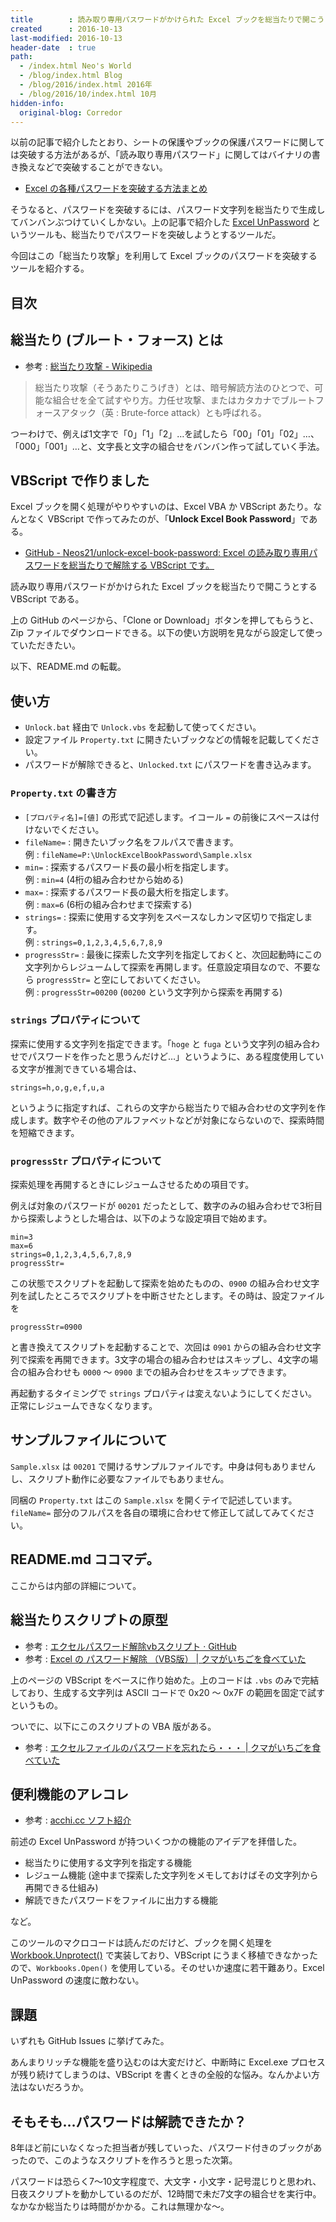 ```yaml
---
title        : 読み取り専用パスワードがかけられた Excel ブックを総当たりで開こうとしてみる
created      : 2016-10-13
last-modified: 2016-10-13
header-date  : true
path:
  - /index.html Neo's World
  - /blog/index.html Blog
  - /blog/2016/index.html 2016年
  - /blog/2016/10/index.html 10月
hidden-info:
  original-blog: Corredor
---
```


以前の記事で紹介したとおり、シートの保護やブックの保護パスワードに関しては突破する方法があるが、「読み取り専用パスワード」に関してはバイナリの書き換えなどで突破することができない。

- [Excel の各種パスワードを突破する方法まとめ](/blog/2016/09/30-01.html)

そうなると、パスワードを突破するには、パスワード文字列を総当たりで生成してバンバンぶつけていくしかない。上の記事で紹介した [Excel UnPassword](http://www.acchi.cc/soft/eup/index.html) というツールも、総当たりでパスワードを突破しようとするツールだ。

今回はこの「総当たり攻撃」を利用して Excel ブックのパスワードを突破するツールを紹介する。

## 目次

## 総当たり (ブルート・フォース) とは

- 参考 : [総当たり攻撃 - Wikipedia](https://ja.wikipedia.org/wiki/%E7%B7%8F%E5%BD%93%E3%81%9F%E3%82%8A%E6%94%BB%E6%92%83)

> 総当たり攻撃（そうあたりこうげき）とは、暗号解読方法のひとつで、可能な組合せを全て試すやり方。力任せ攻撃、またはカタカナでブルートフォースアタック（英 : Brute-force attack）とも呼ばれる。

つーわけで、例えば1文字で「0」「1」「2」…を試したら「00」「01」「02」…、「000」「001」…と、文字長と文字の組合せをバンバン作って試していく手法。

## VBScript で作りました

Excel ブックを開く処理がやりやすいのは、Excel VBA か VBScript あたり。なんとなく VBScript で作ってみたのが、「**Unlock Excel Book Password**」である。

- [GitHub - Neos21/unlock-excel-book-password: Excel の読み取り専用パスワードを総当たりで解除する VBScript です。](https://github.com/Neos21/unlock-excel-book-password)

読み取り専用パスワードがかけられた Excel ブックを総当たりで開こうとする VBScript である。

上の GitHub のページから、「Clone or Download」ボタンを押してもらうと、Zip ファイルでダウンロードできる。以下の使い方説明を見ながら設定して使っていただきたい。

以下、README.md の転載。

## 使い方

- `Unlock.bat` 経由で `Unlock.vbs` を起動して使ってください。
- 設定ファイル `Property.txt` に開きたいブックなどの情報を記載してください。
- パスワードが解除できると、`Unlocked.txt` にパスワードを書き込みます。

### `Property.txt` の書き方

- `[プロパティ名]=[値]` の形式で記述します。イコール `=` の前後にスペースは付けないでください。
- `fileName=` : 開きたいブック名をフルパスで書きます。  
  例 : `fileName=P:\UnlockExcelBookPassword\Sample.xlsx`
- `min=` : 探索するパスワード長の最小桁を指定します。  
  例 : `min=4` (4桁の組み合わせから始める)
- `max=` : 探索するパスワード長の最大桁を指定します。  
  例 : `max=6` (6桁の組み合わせまで探索する)
- `strings=` : 探索に使用する文字列をスペースなしカンマ区切りで指定します。  
  例 : `strings=0,1,2,3,4,5,6,7,8,9`
- `progressStr=` : 最後に探索した文字列を指定しておくと、次回起動時にこの文字列からレジュームして探索を再開します。任意設定項目なので、不要なら `progressStr=` と空にしておいてください。  
  例 : `progressStr=00200` (`00200` という文字列から探索を再開する)

### `strings` プロパティについて

探索に使用する文字列を指定できます。「`hoge` と `fuga` という文字列の組み合わせでパスワードを作ったと思うんだけど…」というように、ある程度使用している文字が推測できている場合は、

```properties
strings=h,o,g,e,f,u,a
```

というように指定すれば、これらの文字から総当たりで組み合わせの文字列を作成します。数字やその他のアルファベットなどが対象にならないので、探索時間を短縮できます。

### `progressStr` プロパティについて

探索処理を再開するときにレジュームさせるための項目です。

例えば対象のパスワードが `00201` だったとして、数字のみの組み合わせで3桁目から探索しようとした場合は、以下のような設定項目で始めます。

```properties
min=3
max=6
strings=0,1,2,3,4,5,6,7,8,9
progressStr=
```

この状態でスクリプトを起動して探索を始めたものの、`0900` の組み合わせ文字列を試したところでスクリプトを中断させたとします。その時は、設定ファイルを

```properties
progressStr=0900
```

と書き換えてスクリプトを起動することで、次回は `0901` からの組み合わせ文字列で探索を再開できます。3文字の場合の組み合わせはスキップし、4文字の場合の組み合わせも `0000` ～ `0900` までの組み合わせをスキップできます。

再起動するタイミングで `strings` プロパティは変えないようにしてください。正常にレジュームできなくなります。

## サンプルファイルについて

`Sample.xlsx` は `00201` で開けるサンプルファイルです。中身は何もありませんし、スクリプト動作に必要なファイルでもありません。

同梱の `Property.txt` はこの `Sample.xlsx` を開くテイで記述しています。`fileName=` 部分のフルパスを各自の環境に合わせて修正して試してみてください。

## README.md ココマデ。

ここからは内部の詳細について。

## 総当たりスクリプトの原型

- 参考 : [エクセルパスワード解除vbスクリプト · GitHub](https://gist.github.com/toagit/b83d6fb3670045745caa)
- 参考 : [Excel の パスワード解除 （VBS版） | クマがいちごを食べていた](http://n73.jugem.jp/?eid=22)

上のページの VBScript をベースに作り始めた。上のコードは `.vbs` のみで完結しており、生成する文字列は ASCII コードで 0x20 ～ 0x7F の範囲を固定で試すというもの。

ついでに、以下にこのスクリプトの VBA 版がある。

- 参考 : [エクセルファイルのパスワードを忘れたら・・・ | クマがいちごを食べていた](http://n73.jugem.jp/?eid=21)

## 便利機能のアレコレ

- 参考 : [acchi.cc ソフト紹介](http://www.acchi.cc/soft/eup/index.html)

前述の Excel UnPassword が持ついくつかの機能のアイデアを拝借した。

- 総当たりに使用する文字列を指定する機能
- レジューム機能 (途中まで探索した文字列をメモしておけばその文字列から再開できる仕組み)
- 解読できたパスワードをファイルに出力する機能

など。

このツールのマクロコードは読んだのだけど、ブックを開く処理を [Workbook.Unprotect()](https://msdn.microsoft.com/ja-jp/library/office/ff196695.aspx) で実装しており、VBScript にうまく移植できなかったので、`Workbooks.Open()` を使用している。そのせいか速度に若干難あり。Excel UnPassword の速度に敵わない。

## 課題

いずれも GitHub Issues に挙げてみた。

あんまりリッチな機能を盛り込むのは大変だけど、中断時に Excel.exe プロセスが残り続けてしまうのは、VBScript を書くときの全般的な悩み。なんかよい方法はないだろうか。

## そもそも…パスワードは解読できたか？

8年ほど前にいなくなった担当者が残していった、パスワード付きのブックがあったので、このようなスクリプトを作ろうと思った次第。

パスワードは恐らく7～10文字程度で、大文字・小文字・記号混じりと思われ、日夜スクリプトを動かしているのだが、12時間で未だ7文字の組合せを実行中。なかなか総当たりは時間がかかる。これは無理かな～。
